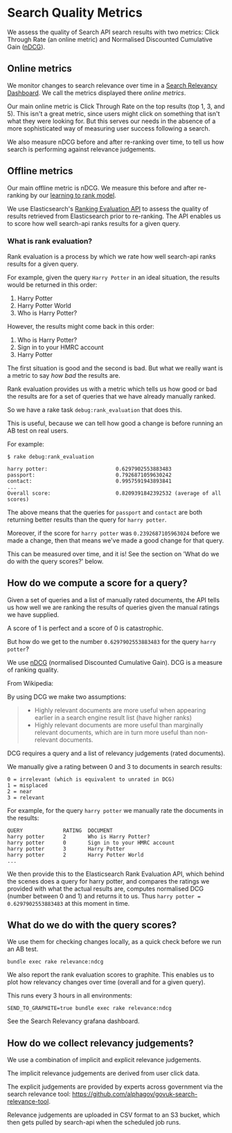 # Search Quality Metrics

We assess the quality of Search API search results with two metrics:
Click Through Rate (an online metric) and Normalised Discounted Cumulative Gain
([nDCG][]).

## Online metrics

We monitor changes to search relevance over time in a [Search Relevancy Dashboard][].
We call the metrics displayed there *online metrics*.

Our main online metric is Click Through Rate on the top results
(top 1, 3, and 5). This isn't a great metric, since users might
click on something that isn't what they were looking for. But this
serves our needs in the absence of a more sophisticated way of
measuring user success following a search.

We also measure nDCG before and after re-ranking over time, to
tell us how search is performing against relevance judgements.

## Offline metrics

Our main offline metric is nDCG. We measure this before and after
re-ranking by our [learning to rank model](learning-to-rank.md).

We use Elasticsearch's [Ranking Evaluation API](ranking_evaluation_api)
to assess the quality of results retrieved from Elasticsearch prior
to re-ranking.
The API enables us to score how well search-api ranks results for a given query.

### What is rank evaluation?

Rank evaluation is a process by which we rate how well search-api ranks results for
a given query.

For example, given the query `Harry Potter` in an ideal situation, the results
would be returned in this order:

1. Harry Potter
2. Harry Potter World
3. Who is Harry Potter?

However, the results might come back in this order:

1. Who is Harry Potter?
2. Sign in to your HMRC account
3. Harry Potter

The first situation is good and the second is bad. But what we really
want is a metric to say *how bad* the results are.

Rank evaluation provides us with a metric which tells us how good or bad
the results are for a set of queries that we have already manually ranked.

So we have a rake task `debug:rank_evaluation` that does this.

This is useful, because we can tell how good a change is before running an
AB test on real users.

For example:

```
$ rake debug:rank_evaluation

harry potter:                      0.6297902553883483
passport:                          0.7926871059630242
contact:                           0.9957591943893841
...
Overall score:                     0.8209391842392532 (average of all scores)
```

The above means that the queries for `passport` and `contact` are both
returning better results than the query for `harry potter`.

Moreover, if the score for `harry potter` was `0.2392687105963024` before
we made a change, then that means we've made a good change for that query.

This can be measured over time, and it is! See the section on 'What do we do
with the query scores?' below.

## How do we compute a score for a query?

Given a set of queries and a list of manually rated documents, the API tells
us how well we are ranking the results of queries given the manual ratings
we have supplied.

A score of 1 is perfect and a score of 0 is catastrophic.

But how do we get to the number `0.6297902553883483` for the query `harry potter`?

We use [nDCG][] (normalised Discounted Cumulative Gain). DCG is a measure of ranking quality.

From Wikipedia:

By using DCG we make two assumptions:

> - Highly relevant documents are more useful when appearing earlier in a search engine result list (have higher ranks)
> - Highly relevant documents are more useful than marginally relevant documents, which are in turn more useful than non-relevant documents.

DCG requires a query and a list of relevancy judgements (rated documents).

We manually give a rating between 0 and 3 to documents in search results:

```
0 = irrelevant (which is equivalent to unrated in DCG)
1 = misplaced
2 = near
3 = relevant
```

For example, for the query `harry potter` we manually rate the documents in the
results:

```
QUERY             RATING  DOCUMENT
harry potter      2       Who is Harry Potter?
harry potter      0       Sign in to your HMRC account
harry potter      3       Harry Potter
harry potter      2       Harry Potter World
...
```

We then provide this to the Elasticsearch Rank Evaluation API, which behind the
scenes does a query for harry potter, and compares the ratings we provided with
what the actual results are, computes normalised DCG (number between 0 and 1)
and returns it to us. Thus `harry potter = 0.6297902553883483` at this moment
in time.

## What do we do with the query scores?

We use them for checking changes locally, as a quick check before we run an AB
test.

```
bundle exec rake relevance:ndcg
```

We also report the rank evaluation scores to graphite.
This enables us to plot how relevancy changes over time (overall
  and for a given query).

This runs every 3 hours in all environments:
```
SEND_TO_GRAPHITE=true bundle exec rake relevance:ndcg
```

See the Search Relevancy grafana dashboard.

## How do we collect relevancy judgements?

We use a combination of implicit and explicit relevance judgements.

The implicit relevance judgements are derived from user click data.

The explicit judgements are provided by experts across government via
the search relevance tool: https://github.com/alphagov/govuk-search-relevance-tool.

Relevance judgements are uploaded in CSV format to an S3 bucket,
which then gets pulled by search-api when the scheduled job runs.

[ranking_evaluation_api]: https://www.elastic.co/guide/en/elasticsearch/reference/6.7/search-rank-eval.html#search-rank-eval
[nDCG]: https://en.wikipedia.org/wiki/Discounted_cumulative_gain
[search relevancy dashboard]: https://grafana.blue.production.govuk.digital/dashboard/file/search_relevancy.json?orgId=1
